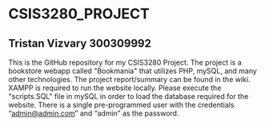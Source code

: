 # CSIS3280_PROJECT
## Tristan Vizvary 300309992
This is the GitHub repository for my CSIS3280 Project.
The project is a bookstore webapp  called "Bookmania" that utilizes PHP, mySQL, and many other technologies.
The project report/summary can be found in the wiki.
XAMPP is required to run the website locally.
Please execute the "scripts.SQL" file in mySQL in order to load the database required for the website.
There is a single pre-programmed user with the credentials “admin@admin.com” and “admin” as the password. 
